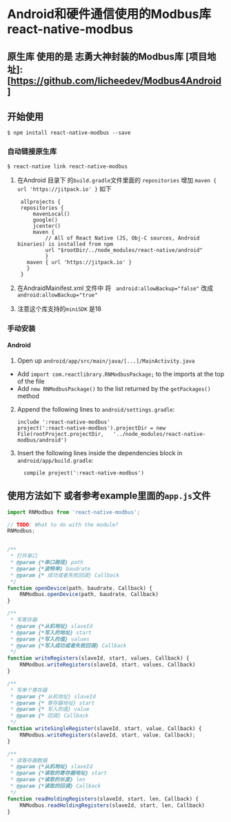 
# Android和硬件通信使用的Modbus库 react-native-modbus
## 原生库 使用的是 志勇大神封装的Modbus库 [项目地址]:[https://github.com/licheedev/Modbus4Android]

## 开始使用

`$ npm install react-native-modbus --save`

### 自动链接原生库

`$ react-native link react-native-modbus`

1. 在Android 目录下 的`build.gradle`文件里面的 `repositories`
   增加 `maven { url 'https://jitpack.io' }` 如下

   ```
    allprojects {
    repositories {
        mavenLocal()
        google()
        jcenter()
        maven {
            // All of React Native (JS, Obj-C sources, Android binaries) is installed from npm
            url "$rootDir/../node_modules/react-native/android"
            }
      maven { url 'https://jitpack.io' }
      }
	}
   ```

  2. 在AndraidMainifest.xml 文件中 将  ` android:allowBackup="false"` 改成`android:allowBackup="true"`

  3. 注意这个库支持的`miniSDK` 是18


### 手动安装



#### Android

1. Open up `android/app/src/main/java/[...]/MainActivity.java`
  - Add `import com.reactlibrary.RNModbusPackage;` to the imports at the top of the file
  - Add `new RNModbusPackage()` to the list returned by the `getPackages()` method
2. Append the following lines to `android/settings.gradle`:
  	```
  	include ':react-native-modbus'
  	project(':react-native-modbus').projectDir = new File(rootProject.projectDir, 	'../node_modules/react-native-modbus/android')
  	```
3. Insert the following lines inside the dependencies block in `android/app/build.gradle`:
  	```
      compile project(':react-native-modbus')
  	```




## 使用方法如下 或者参考example里面的`app.js`文件
```javascript
import RNModbus from 'react-native-modbus';

// TODO: What to do with the module?
RNModbus;


/**
 * 打开串口
 * @param {*串口路径} path 
 * @param {*波特率} baudrate 
 * @param {* 成功或者失败回调} Callback 
 */
function openDevice(path, baudrate, Callback) {
    RNModbus.openDevice(path, baudrate, Callback)
}

/**
 * 写寄存器
 * @param {*从机地址} slaveId 
 * @param {*写入的地址} start 
 * @param {*写入的值} values 
 * @param {*写入成功或者失败回调} Callback 
 */
function writeRegisters(slaveId, start, values, Callback) {
    RNModbus.writeRegisters(slaveId, start, values, Callback)
}

/**
 * 写单个寄存器
 * @param {* 从机地址} slaveId 
 * @param {* 寄存器地址} start 
 * @param {* 写入的值} value 
 * @param {* 回调} Callback 
 */
function writeSingleRegister(slaveId, start, value, Callback) {
    RNModbus.writeRegisters(slaveId, start, value, Callback);
}

/**
 * 读寄存器数据
 * @param {*从机地址} slaveId 
 * @param {*读取的寄存器地址} start 
 * @param {*读取的长度} len 
 * @param {*读取的回调} Callback 
 */
function readHoldingRegisters(slaveId, start, len, Callback) {
    RNModbus.readHoldingRegisters(slaveId, start, len, Callback)
}


```
  